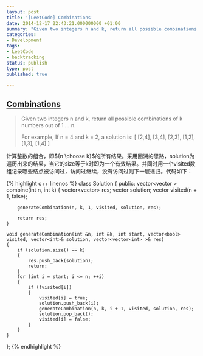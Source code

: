 ```yaml
---
layout: post
title: '[LeetCode] Combinations'
date: 2014-12-17 22:43:21.000000000 +01:00
summary: "Given two integers n and k, return all possible combinations of k numbers out of 1 ... n."
categories:
- Development
tags:
- LeetCode
- backtracking
status: publish
type: post
published: true

---
```

## [Combinations](https://oj.leetcode.com/problems/combinations/)

> Given two integers n and k, return all possible combinations of k numbers out of 1 ... n.
>
> For example,
> If n = 4 and k = 2, a solution is:
> [ [2,4], [3,4], [2,3], [1,2], [1,3], [1,4] ]

计算整数的组合，即${n \choose k}$的所有结果。采用回溯的思路，solution为遍历出来的结果，当它的size等于k时即为一个有效结果。并同时用一个visited数组记录哪些结点被访问过，访问过继续，没有访问过则下一层递归。代码如下：

{% highlight c++ linenos %}
class Solution {
public:
    vector<vector<int> > combine(int n, int k) {
        vector<vector<int>> res;
        vector<int> solution;
        vector<bool> visited(n + 1, false);
        
        generateCombination(n, k, 1, visited, solution, res);
        
        return res;
    }
    
    void generateCombination(int &n, int &k, int start, vector<bool> visited, vector<int>& solution, vector<vector<int> >& res)
    {
        if (solution.size() == k)
        {
            res.push_back(solution);
            return;
        }
        for (int i = start; i <= n; ++i)
        {
            if (!visited[i])
            {
                visited[i] = true;
                solution.push_back(i);
                generateCombination(n, k, i + 1, visited, solution, res);
                solution.pop_back();
                visited[i] = false;
            }
        }
    }
};
{% endhighlight %}
